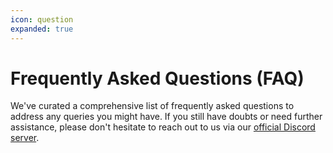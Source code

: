 ```yaml
---
icon: question
expanded: true
---
```


# Frequently Asked Questions (FAQ)

We've curated a comprehensive list of frequently asked questions to address any queries you might have. If you still have doubts or need further assistance, please don't hesitate to reach out to us via our [official Discord server](https://discord.gg/IAHispano).
